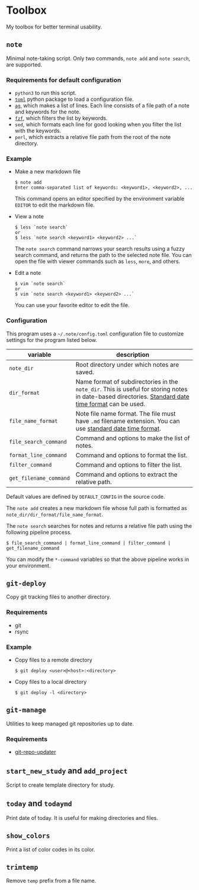 # Toolbox

My toolbox for better terminal usability.

## `note`

Minimal note-taking script.
Only two commands, `note add` and `note search`, are supported.

### Requirements for default configuration

- `python3` to run this script.
- [`toml`][toml] python package to load a configuration file.
- [`ag`][ag], which makes a list of lines.
  Each line consists of a file path of a note and keywords for the note.
- [`fzf`][fzf], which filters the list by keywords.
- `sed`, which formats each line for good looking when you filter the list with the keywords.
- `perl`, which extracts a relative file path from the root of the note directory.

[toml]: https://github.com/uiri/toml
[ag]: https://github.com/ggreer/the_silver_searcher
[fzf]: https://github.com/junegunn/fzf

### Example

- Make a new markdown file

    ```shell
    $ note add
    Enter comma-separated list of keywords: <keyword1>, <keyword2>, ...
    ```

    This command opens an editor specified by the environment variable `EDITOR` to edit the markdown file.

- View a note

    ```shell
    $ less `note search`
    or
    $ less `note search <keyword1> <keyword2> ...`
    ```

    The `note search` command narrows your search results using a fuzzy search command,
    and returns the path to the selected note file.
    You can open the file with viewer commands such as `less`, `more`, and others.

- Edit a note

    ```shell
    $ vim `note search`
    or
    $ vim `note search <keyword1> <keyword2> ...`
    ```

    You can use your favorite editor to edit the file.

### Configuration

This program uses a `~/.note/config.toml` configuration file to customize settings for the program
listed below.

| variable               | description                                                                                                                                                        |
| ---------------------- | ------------------------------------------------------------------------------------------------------------------------------------------------------------------ |
| `note_dir`             | Root directory under which notes are saved.                                                                                                                        |
| `dir_format`           | Name format of subdirectories in the `note_dir`. This is useful for storing notes in date-based directories. [Standard date time format][date_format] can be used. |
| `file_name_format`     | Note file name format. The file must have `.md` filename extension. You can use [standard date time format][date_format].                                          |
| `file_search_command`  | Command and options to make the list of notes.                                                                                                                     |
| `format_line_command`  | Command and options to format the list.                                                                                                                            |
| `filter_command`       | Command and options to filter the list.                                                                                                                            |
| `get_filename_command` | Command and options to extract the relative path.                                                                                                                  |

Default values are defined by `DEFAULT_CONFIG` in the source code.

The `note add` creates a new markdown file whose full path is formatted as `note_dir/dir_format/file_name_format`.

The `note search` searches for notes and returns a relative file path using the following pipeline process.

```shell
$ file_search_command | format_line_command | filter_command | get_filename_command
```

You can modify the `*-command` variables so that the above pipeline works in your environment.


[date_format]: https://docs.python.org/3/library/time.html#time.strftime


## `git-deploy`

Copy git tracking files to another directory.

### Requirements

- git
- rsync

### Example

- Copy files to a remote directory

    ```shell
    $ git deploy <user>@<host>:<directory>
    ```

- Copy files to a local directory

    ```shell
    $ git deploy -l <directory>
    ```

## `git-manage`

Utilities to keep managed git repositories up to date.

### Requirements

- [git-repo-updater]

[git-repo-updater]: https://github.com/earwig/git-repo-updater


## `start_new_study` and `add_project`

Script to create template directory for study.

## `today` and `todaymd`

Print date of today. It is useful for making directories and files.

## `show_colors`

Print a list of color codes in its color.

## `trimtemp`

Remove `temp` prefix from a file name.
